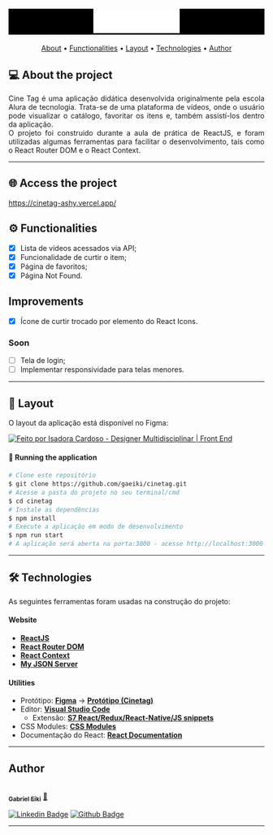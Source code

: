 <h4 align="center" style="background-color: #000"> 
	<img alt="Alura Space" title="#AluraSpace" src="./public/assets/logo.png" />
</h4>
<p align="center">
 <a href="#-about-the-project">About</a> •
 <a href="#-functionalities">Functionalities</a> •
 <a href="#-layout">Layout</a> •
 <a href="#-technologies">Technologies</a> •
 <a href="#-autor">Author</a>  
 <!-- <a href="#user-content--licença">Licence</a> -->
</p>

## 💻 About the project

<p align="justify">
Cine Tag é uma aplicação didática desenvolvida originalmente pela escola Alura de tecnologia. Trata-se de uma plataforma de vídeos, onde o usuário pode visualizar o catálogo, favoritar os itens e, também assistí-los dentro da aplicação.<br>
O projeto foi construido durante a aula de prática de ReactJS, e foram utilizadas algumas ferramentas para facilitar o desenvolvimento, tais como o React Router DOM e o React Context.
</p>

---

## 🌐 Access the project
https://cinetag-ashy.vercel.app/

## ⚙️ Functionalities

- [x] Lista de vídeos acessados via API;
- [x] Funcionalidade de curtir o item;
- [x] Página de favoritos;
- [x] Página Not Found.

## Improvements

- [x] Ícone de curtir trocado por elemento do React Icons.

### Soon

- [ ] Tela de login;
- [ ] Implementar responsividade para telas menores.

---

## 🎨 Layout

O layout da aplicação está disponível no Figma:

<a href="https://www.figma.com/file/UtiurQgr5yH1ClbLzDqVHl/2802---React%3A-Praticando-React-com-Js?node-id=12%3A4&t=CSxNVSODQQbRJsRO-0">
  <img alt="Feito por Isadora Cardoso - Designer Multidisciplinar | Front End" src="https://img.shields.io/badge/Acessar%20Layout%20-Figma-%2304D361">
</a>

#### 🧭 Running the application

```bash
# Clone este repositório
$ git clone https://github.com/gaeiki/cinetag.git
# Acesse a pasta do projeto no seu terminal/cmd
$ cd cinetag
# Instale as dependências
$ npm install
# Execute a aplicação em modo de desenvolvimento
$ npm run start
# A aplicação será aberta na porta:3000 - acesse http://localhost:3000
```
---

## 🛠 Technologies

As seguintes ferramentas foram usadas na construção do projeto:

#### **Website**

- **[ReactJS](https://reactjs.org/)**
- **[React Router DOM](https://reactrouter.com/en/main)**
- **[React Context](https://reactjs.org/docs/context.html)**
- **[My JSON Server](https://my-json-server.typicode.com/)**

#### **Utilities**

- Protótipo: **[Figma](https://www.figma.com/)** → **[Protótipo (Cinetag)](https://www.figma.com/file/UtiurQgr5yH1ClbLzDqVHl/2802---React%3A-Praticando-React-com-Js?node-id=12%3A4&t=CSxNVSODQQbRJsRO-0)**
- Editor: **[Visual Studio Code](https://code.visualstudio.com/)**
  - Extensão: **[S7 React/Redux/React-Native/JS snippets](https://marketplace.visualstudio.com/items?itemName=dsznajder.es7-react-js-snippets)**
- CSS Modules: **[CSS Modules](https://github.com/css-modules/css-modules)**
- Documentação do React: **[React Documentation](https://create-react-app.dev/docs/adding-a-stylesheet/)**

---

## Author

<a href="https://www.instagram.com/gaeiki/">
 <img style="border-radius: 100%;" src="https://avatars.githubusercontent.com/u/64814663?v=4" width="100px;" alt=""/>
 <br />
 <sub><b>Gabriel Eiki</b></sub></a> <a href="https://www.linkedin.com/in/gabriel-eiki-oshiro-07b324b0/" title="Gabriel Eiki Oshiro">🚀</a>
 <br />

[![Linkedin Badge](https://img.shields.io/badge/-GabrielEiki-blue?style=flat-square&logo=Linkedin&logoColor=white&link=https://www.linkedin.com/in/ne%C3%ADlton-seguins-bb8786a6/)](https://www.linkedin.com/in/gabriel-eiki-oshiro-07b324b0/)
[![Github Badge](https://img.shields.io/badge/-GabrielEiki-161b22?style=flat-square&logo=Github&logoColor=white&link=https://github.com/gaeiki)](https://github.com/gaeiki)

---

<!-- ## 📝 Licença
Desenvolvido por [Alura](https://www.alura.com.br/).
--- -->
